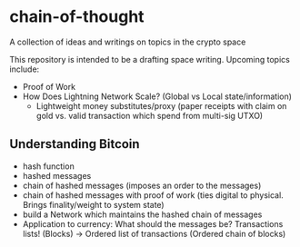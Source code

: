 # chain-of-thought
A collection of ideas and writings on topics in the crypto space

This repository is intended to be a drafting space writing. Upcoming topics include:
- Proof of Work
- How Does Lightning Network Scale? (Global vs Local state/information)
  - Lightweight money substitutes/proxy (paper receipts with claim on gold vs. valid transaction which spend from multi-sig UTXO)

## Understanding Bitcoin
- hash function
- hashed messages
- chain of hashed messages (imposes an order to the messages)
- chain of hashed messages with proof of work (ties digital to physical. Brings finality/weight to system state)
- build a Network which maintains the hashed chain of messages
- Application to currency: What should the messages be? Transactions lists! (Blocks) -> Ordered list of transactions (Ordered chain of blocks)
